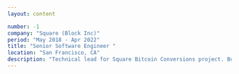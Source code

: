 ```yaml
---
layout: content

number: -1
company: "Square (Block Inc)"
period: "May 2018 - Apr 2022"
title: "Senior Software Engineer "
location: "San Francisco, CA"
description: "Technical lead for Square Bitcoin Conversions project. Built risk management systems for payments and banking. Collaborated across organization on critical financial infrastructure."
---
```


